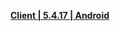 **[Client | 5.4.17 | Android](https://bundle.bh3.com/ptpublic/Beta/20211203084540_rr2SYAwojGQ4EftW/20211203-Beta-v5.4.17-f4ae5a18ed2b.apk)**
